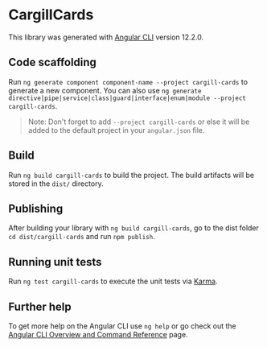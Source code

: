 # CargillCards

This library was generated with [Angular CLI](https://github.com/angular/angular-cli) version 12.2.0.

## Code scaffolding

Run `ng generate component component-name --project cargill-cards` to generate a new component. You can also use `ng generate directive|pipe|service|class|guard|interface|enum|module --project cargill-cards`.
> Note: Don't forget to add `--project cargill-cards` or else it will be added to the default project in your `angular.json` file. 

## Build

Run `ng build cargill-cards` to build the project. The build artifacts will be stored in the `dist/` directory.

## Publishing

After building your library with `ng build cargill-cards`, go to the dist folder `cd dist/cargill-cards` and run `npm publish`.

## Running unit tests

Run `ng test cargill-cards` to execute the unit tests via [Karma](https://karma-runner.github.io).

## Further help

To get more help on the Angular CLI use `ng help` or go check out the [Angular CLI Overview and Command Reference](https://angular.io/cli) page.
